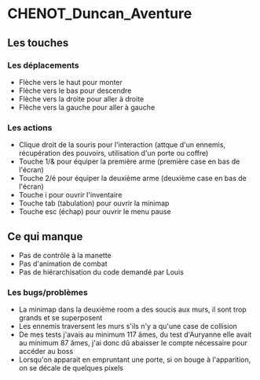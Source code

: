 # CHENOT_Duncan_Aventure
## Les touches
### Les déplacements 
- Flèche vers le haut pour monter 
- Flèche vers le bas pour descendre
- Flèche vers la droite pour aller à droite
- Flèche vers la gauche pour aller à gauche
### Les actions
- Clique droit de la souris pour l'interaction (attque d'un ennemis, récupération des pouvoirs, utilisation d'un porte ou coffre)
- Touche 1/& pour équiper la première arme (première case en bas de l'écran)
- Touche 2/é pour équiper la deuxième arme (deuxième case en bas de l'écran)
- Touche i pour ouvrir l'inventaire
- Touche tab (tabulation) pour ouvrir la minimap
- Touche esc (échap) pour ouvrir le menu pause
## Ce qui manque
- Pas de contrôle à la manette
- Pas d'animation de combat
- Pas de hiérarchisation du code demandé par Louis
### Les bugs/problèmes
- La minimap dans la deuxième room a des soucis aux murs, il sont trop grands et se superposent
- Les ennemis traversent les murs s'ils n'y a qu'une case de collision
- De mes tests j'avais au minimum 117 âmes, du test d'Auryanne elle avait au minimum 87 âmes, j'ai donc dû abaisser le compte nécessaire pour accéder au boss
- Lorsqu'on apparait en empruntant une porte, si on bouge à l'apparition, on se décale de quelques  pixels
